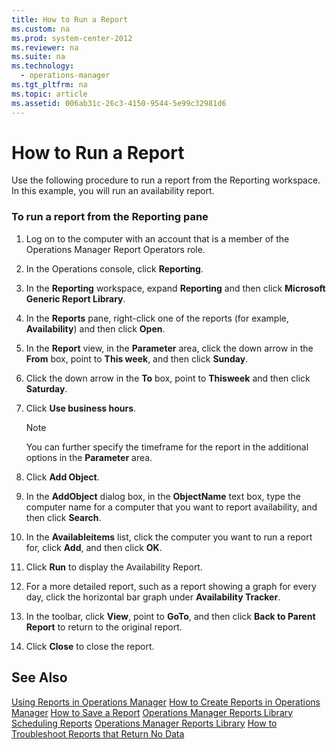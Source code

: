 ```yaml
---
title: How to Run a Report
ms.custom: na
ms.prod: system-center-2012
ms.reviewer: na
ms.suite: na
ms.technology: 
  - operations-manager
ms.tgt_pltfrm: na
ms.topic: article
ms.assetid: 006ab31c-26c3-4150-9544-5e99c32981d6
---
```

# How to Run a Report
Use the following procedure to run a report from the Reporting workspace. In this example, you will run an availability report.

### To run a report from the Reporting pane

1.  Log on to the computer with an account that is a member of the Operations Manager Report Operators role.

2.  In the Operations console, click **Reporting**.

3.  In the **Reporting** workspace, expand **Reporting** and then click **Microsoft Generic Report Library**.

4.  In the **Reports** pane, right\-click one of the reports \(for example, **Availability**\) and then click **Open**.

5.  In the **Report** view, in the **Parameter** area, click the down arrow in the **From** box, point to **This week**, and then click **Sunday**.

6.  Click the down arrow in the **To** box, point to **Thisweek** and then click **Saturday**.

7.  Click **Use business hours**.

    > [!NOTE]
    > You can further specify the timeframe for the report in the additional options in the **Parameter** area.

8.  Click **Add Object**.

9. In the **AddObject** dialog box, in the **ObjectName** text box, type the computer name for a computer that you want to report availability, and then click **Search**.

10. In the **Availableitems** list, click the computer you want to run a report for, click **Add**, and then click **OK**.

11. Click **Run** to display the Availability Report.

12. For a more detailed report, such as a report showing a graph for every day, click the horizontal bar graph under **Availability Tracker**.

13. In the toolbar, click **View**, point to **GoTo**, and then click **Back to Parent Report** to return to the original report.

14. Click **Close** to close the report.

## See Also
[Using Reports in Operations Manager](Using-Reports-in-Operations-Manager.md)
[How to Create Reports in Operations Manager](How-to-Create-Reports-in-Operations-Manager.md)
[How to Save a Report](How-to-Save-a-Report.md)
[Operations Manager Reports Library](Operations-Manager-Reports-Library.md)
[Scheduling Reports](Scheduling-Reports.md)
[Operations Manager Reports Library](Operations-Manager-Reports-Library.md)
[How to Troubleshoot Reports that Return No Data](How-to-Troubleshoot-Reports-that-Return-No-Data.md)


